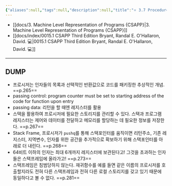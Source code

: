 ```yaml
---
{"aliases":null,"tags":null,"description":null,"title":"⭐️ 3.7 Procedures","created":"2023-09-08T11:43:08","updated":"2023-09-08T11:47:16","dg-publish":true,"permalink":"/docs/⭐️ 3.7 Procedures/","dgPassFrontmatter":true}
---
```


- [[docs/3. Machine Level Representation of Programs {CSAPP}\|3. Machine Level Representation of Programs {CSAPP}]]  
- [[docs/index/0015.1 CSAPP Third Edition Bryant, Randal E. O'Hallaron, David. 💻\|0015.1 CSAPP Third Edition Bryant, Randal E. O'Hallaron, David. 💻]]
___

## DUMP

- 프로시저는 인자들의 목록과 선택적인 반환값으로 코드를 패키징한 추상적인 개념. ==p.265==
- passing control: program counter must be set to starting address of the code for function upon entry
- passing data: 리턴을 할 때엔 레지스터를 활용
- 스택을 활용하여 프로시저에 필요한 스토리지를 관리할 수 있다. 스택과 프로그램 레지스터는 제어와 데이터를 전달하고 메모리를 할당하는 데 필요한 정보를 저장한다. ==p.267==
- Stack Frame, 프로시저가 `pushq`를 통해 스택포인터를 움직이면 리턴주소, 기존 레지스터, 지역변수, 인자를 위한 공간을 추가적으로 확보하기 위해 스택포인터를 아래로 더 내린다. ==p.268==
- 64비트 이하의 인자는 최대 6개까지 레지스터에 보관된다고! 그것을 초과하는 인자들은 스택프레임에 올라가고! ==p.273==
- 스택프레임은 침범당하지 않는다. 재귀함수를 예를 들면 같은 이름의 프로시저를 호출할지라도 전혀 다른 스택프레임과 전혀 다른 로컬 스토리지를 갖고 있기 때문에 동일하다고 볼 수 없다. ==p.281==
